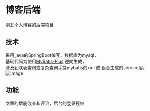 # 博客后端
朋友[个人博客](https://han96.com)的后端项目

## 技术
采用 java的SpringBoot编写，数据库为mysql，   
基础代码为使用[MyBatis-Plus](https://baomidou.com) 逆向生成，   
涉及到联表查询或复杂查询手搓mybatis的xml 或 组合生成的service层。
![image](https://github.com/user-attachments/assets/ad2fc389-c801-4fed-91bc-818821105c4e)


## 功能
文章的增删改查和评论，后台的登录授权
